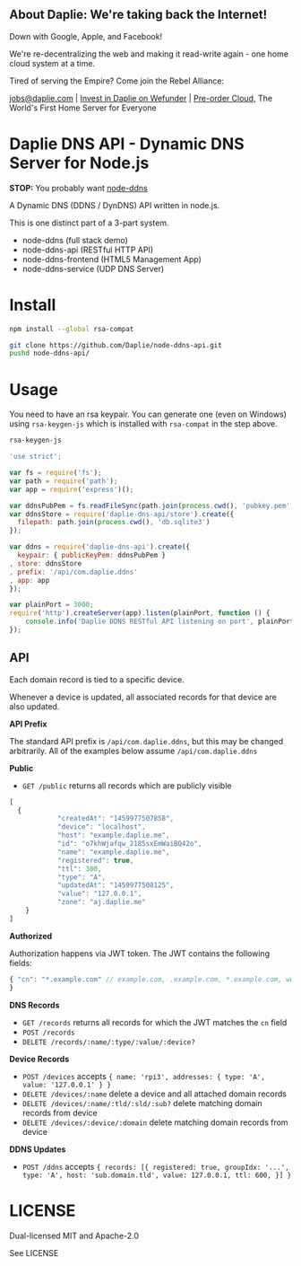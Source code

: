 <!-- BANNER_TPL_BEGIN -->

About Daplie: We're taking back the Internet!
--------------

Down with Google, Apple, and Facebook!

We're re-decentralizing the web and making it read-write again - one home cloud system at a time.

Tired of serving the Empire? Come join the Rebel Alliance:

<a href="mailto:jobs@daplie.com">jobs@daplie.com</a> | [Invest in Daplie on Wefunder](https://daplie.com/invest/) | [Pre-order Cloud](https://daplie.com/preorder/), The World's First Home Server for Everyone

<!-- BANNER_TPL_END -->

Daplie DNS API - Dynamic DNS Server for Node.js
======

**STOP:** You probably want [node-ddns](https://github.com/Daplie/node-ddns)

A Dynamic DNS (DDNS / DynDNS) API written in node.js.

This is one distinct part of a 3-part system.

  * node-ddns (full stack demo)
  * node-ddns-api (RESTful HTTP API)
  * node-ddns-frontend (HTML5 Management App)
  * node-ddns-service (UDP DNS Server)

Install
=======

<!--
  npm install -s daplie-dns-api@1.x
-->
```bash
npm install --global rsa-compat

git clone https://github.com/Daplie/node-ddns-api.git
pushd node-ddns-api/
```

Usage
=====

You need to have an rsa keypair. You can generate one (even on Windows) using `rsa-keygen-js`
which is installed with `rsa-compat` in the step above.

```bash
rsa-keygen-js
```

```javascript
'use strict';

var fs = require('fs');
var path = require('path');
var app = require('express')();

var ddnsPubPem = fs.readFileSync(path.join(process.cwd(), 'pubkey.pem'), 'ascii');
var ddnsStore = require('daplie-dns-api/store').create({
  filepath: path.join(process.cwd(), 'db.sqlite3')
});

var ddns = require('daplie-dns-api').create({
  keypair: { publicKeyPem: ddnsPubPem }
, store: ddnsStore
, prefix: '/api/com.daplie.ddns'
, app: app
});

var plainPort = 3000;
require('http').createServer(app).listen(plainPort, function () {
	console.info('Daplie DDNS RESTful API listening on port', plainPort);
});
```

API
---

Each domain record is tied to a specific device.

Whenever a device is updated, all associated records for that device are also updated.

**API Prefix**

The standard API prefix is `/api/com.daplie.ddns`, but this may be changed arbitrarily.
All of the examples below assume `/api/com.daplie.ddns`

**Public**

* `GET /public` returns all records which are publicly visible

```javascript
[
  {
			"createdAt": "1459977507858",
			"device": "localhost",
			"host": "example.daplie.me",
			"id": "o7khWjafqw_2185sxEmWaiBQ42o",
			"name": "example.daplie.me",
			"registered": true,
			"ttl": 300,
			"type": "A",
			"updatedAt": "1459977508125",
			"value": "127.0.0.1",
			"zone": "aj.daplie.me"
	}
]
```

**Authorized**

Authorization happens via JWT token. The JWT contains the following fields:

```javascript
{ "cn": "*.example.com" // example.com, .example.com, *.example.com, www.example.com
}
```

**DNS Records**

* `GET /records` returns all records for which the JWT matches the `cn` field
* `POST /records`
* `DELETE /records/:name/:type/:value/:device?`

**Device Records**

* `POST /devices` accepts `{ name: 'rpi3', addresses: { type: 'A', value: '127.0.0.1' } }`
* `DELETE /devices/:name` delete a device and all attached domain records
* `DELETE /devices/:name/:tld/:sld/:sub?` delete matching domain records from device
* `DELETE /devices/:device/:domain` delete matching domain records from device

**DDNS Updates**

* `POST /ddns` accepts `{ records: [{ registered: true, groupIdx: '...', type: 'A', host: 'sub.domain.tld', value: 127.0.0.1, ttl: 600, }] }`

LICENSE
=======

Dual-licensed MIT and Apache-2.0

See LICENSE
